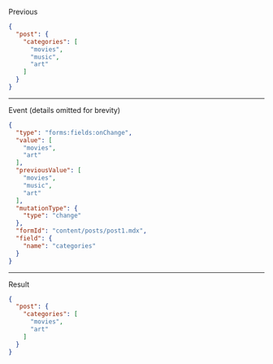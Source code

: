 Previous
```json
{
  "post": {
    "categories": [
      "movies",
      "music",
      "art"
    ]
  }
}
```
---

Event (details omitted for brevity)
```json
{
  "type": "forms:fields:onChange",
  "value": [
    "movies",
    "art"
  ],
  "previousValue": [
    "movies",
    "music",
    "art"
  ],
  "mutationType": {
    "type": "change"
  },
  "formId": "content/posts/post1.mdx",
  "field": {
    "name": "categories"
  }
}
```
---

Result
```json
{
  "post": {
    "categories": [
      "movies",
      "art"
    ]
  }
}
```